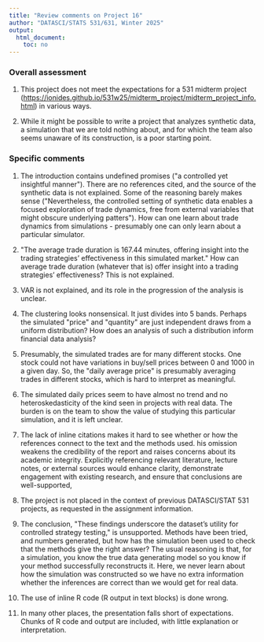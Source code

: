 ```yaml
---
title: "Review comments on Project 16"
author: "DATASCI/STATS 531/631, Winter 2025"
output:
  html_document:
    toc: no
---
```


### Overall assessment

1. This project does not meet the expectations for a 531 midterm project (https://ionides.github.io/531w25/midterm_project/midterm_project_info.html) in various ways.

1. While it might be possible to write a project that analyzes synthetic data, a simulation that we are told nothing about, and for which the team also seems unaware of its construction, is a poor starting point. 

### Specific comments

1. The introduction contains undefined promises ("a controlled yet insightful manner"). There are no references cited, and the source of the synthetic data is not explained. Some of the reasoning barely makes sense ("Nevertheless, the controlled setting of synthetic data enables a focused exploration of trade dynamics, free from external variables that might obscure underlying patters"). How can one learn about trade dynamics from simulations - presumably one can only learn about a particular simulator.

1. "The average trade duration is 167.44 minutes, offering insight into the trading strategies’ effectiveness in this simulated market." How can average trade duration (whatever that is) offer insight into a  trading strategies’ effectiveness? This is not explained.

1. VAR is not explained, and its role in the progression of the analysis is unclear.

1. The clustering looks nonsensical. It just divides into 5 bands. Perhaps the simulated "price" and "quantity" are just independent draws from a uniform distribution? How does an analysis of such a distribution inform financial data analysis?

1. Presumably, the simulated trades are for many different stocks. One stock could not have variations in buy/sell prices between 0 and 1000 in a given day. So, the "daily average price" is presumably averaging trades in different stocks, which is hard to interpret as meaningful.

1. The simulated daily prices seem to have almost no trend and no heteroskedasticity of the kind seen in projects with real data. The burden is on the team to show the value of studying this particular simulation, and it is left unclear.

1. The lack of inline citations makes it hard to see whether or how the references connect to the text and the methods used. his omission weakens the credibility of the report and raises concerns about its academic integrity. Explicitly referencing relevant literature, lecture notes, or external sources would enhance clarity, demonstrate engagement with existing research, and ensure that conclusions are well-supported,

1. The project is not placed in the context of previous DATASCI/STAT 531 projects, as requested in the assignment information.

1. The conclusion, "These findings underscore the dataset’s utility for controlled strategy testing," is unsupported. Methods have been tried, and numbers generated, but how has the simulation been used to check that the methods give the right answer? The usual reasoning is that, for a simulation, you know the true data generating model so you know if your method successfully reconstructs it. Here, we never learn about how the simulation was constructed so we have no extra information whether the inferences are correct than we would get for real data.

1. The use of inline R code (R output in text blocks) is done wrong.

1. In many other places, the presentation falls short of expectations. Chunks of R code and output are included, with little explanation or interpretation. 

